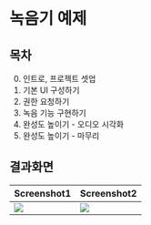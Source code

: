 # 녹음기 예제

## 목차
0. 인트로, 프로젝트 셋업
1. 기본 UI 구성하기
2. 권한 요청하기
3. 녹음 기능 구현하기
4. 완성도 높이기 - 오디오 시각화
5. 완성도 높이기 - 마무리

## 결과화면
|Screenshot1|Screenshot2|
|---|---|
|<img src="https://i.imgur.com/WUjmIC5.png"/>|<img src="https://i.imgur.com/CUbK9TT.png"/>|
